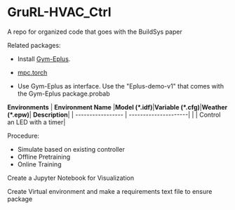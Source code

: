 # GruRL-HVAC_Ctrl
A repo for organized code that goes with the BuildSys paper

Related packages: 
- Install [Gym-Eplus](https://github.com/zhangzhizza/Gym-Eplus). 
- [mpc.torch]()

- Use Gym-Eplus as interface. Use the "Eplus-demo-v1" that comes with the Gym-Eplus package.probab

**Environments**
| **Environment Name**     |**Model (\*.idf)**|**Variable (\*.cfg)**|**Weather (\*.epw)**| **Description**|
| ----------------- | ---------------------|
|    | Control an LED with a timer|       




Procedure: 
- Simulate based on existing controller
- Offline Pretraining
- Online Training

Create a Jupyter Notebook for Visualization


Create Virtual environment and make a requirements text file to ensure package 


